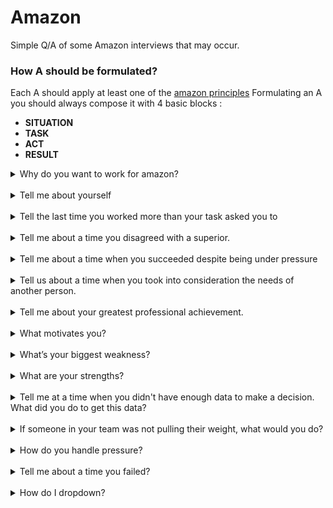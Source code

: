 # Amazon

Simple Q/A of some Amazon interviews that may occur.

### How A should be formulated?
Each A should apply at least one of the [amazon principles](https://www.amazon.jobs/it/principles)
Formulating an A you should always compose it with 4 basic blocks : 
- <strong>SITUATION</strong>
- <strong>TASK</strong>
- <strong>ACT</strong>
- <strong>RESULT</strong>

<details>
  <summary>Why do you want to work for amazon?</summary>
  <pre>
  - I want to grow, lern from talented people, 
  this job gives me opportunities to develop 
  my skills (also want to challenge my self).
  - Amazon is always moving forward and this 
  is great because I want to be creative, innovative.
  - Im an Amazon customer and I know how mutch 
  importance you give to customer's expierience and I love that.
  - I see my self as long-term employee of Amazon and 
  - I see my self as someone who can help the company to improve or stay updated.
  </pre>
</details>
<br>

<details>
  <summary>Tell me about yourself</summary>
  <pre>
  First of all thank you for choosing the best of the best.(jk)
  Hi, my name is Florian, Im an Uni student getting a Bachelor Degree in
  CS in Venice, Italy. My passion is CS I've studied it for the last 7 years.
  I've meanwhile always worked in IT sector since 2019 mostly of the time as BE
  engineer. In the last years I had the luck to build skills that match not only
  the job description, but also for the leadership principles you expect from
  employees to demonstrate in their work.
  </pre>
</details>
<br>

<details>
  <summary>Tell the last time you worked more than your task asked you to</summary>
  <pre>
  <strong>SITUATION</strong>:  I was doing an university databases project (also mentioned in my cv).
  <strong>TASK</strong>:       I had to build a service to manage Gym acesses during covid pandemic, with
              a database, server and a client website.
  <strong>ACT</strong>:        Instead of just finishing the project quickly I decided to invest in my self
              in long-term, adding more features to the infrastructure of that project as like:
              Swagger, CI/CD, Liquidbase, Angular etc.
  <strong>RESULT</strong>:     The professor admired me, he saw the passion in me and rewarded me with great votes.
  </pre>
  <pre>
  <strong>SITUATION</strong>:  Whenever I correctly solve a competitive programming problem.
  <strong>TASK</strong>:       And I see it's a great solution that comes up on the top10 solutions world-wide.
  <strong>ACT</strong>:        Instead of just skipping on the next problem, I take some extra time tring to reach
              the top1 solution time/memory consuming speaking. I always try to get to the top. 
              Pratically speaking I usually take some more extra ms making I/O operations quicker.
  <strong>RESULT</strong>:     This affects me making me more confident, and it really reminds me that anything 
              could get better than it already is.
   </pre>
</details>
<br>

<details>
  <summary>Tell me about a time you disagreed with a superior.</summary>
  <pre>
  <strong>SITUATION</strong>:  We had a really simple NON URGENT business story to implement in order to call an Api service.
  <strong>TASK</strong>:       I disagreed with my superior because I was convinct that before jumping into implementation
                               we had a little ambitious refactoring to do before, in order to avoid time-wasting in the future.
                               Basically we had to avoid using third-party responses models, but convert them to our logic, with
                               our fields naming and so on, and only than proceed with the implementation of the solution.
  <strong>ACT</strong>:        My superior was furious knowing that I was "wasting time with a refactoring" and still after 4 days
                               of work didnt even start with the real implementation. I kindly tried to explane to him we really 
                               needed this in order to avoid problems in a near future but he really tought I was wrong and was just
                               doing something extra that wasnt really required in order to finish the task. So he ordered me to
                               roolback all the changes and finish it as quickly as possible, that wasnt an urgent task but for some
                               reason my superior was upset. The next day I tryed to ask to another co-worker if my refactoring makes
                               sense or not, and he gave me the courague to call my superior back and try to convinct him that my
                               initial instinct was correct. After carefully listening to me he decided to give me a canche, I finished
                               the work in few days giving extra effort. 
  <strong>RESULT</strong>:     Luck wanted that the stories of the following sprint were much similar, and plenty time was gained thanks
                               to the refactoring I made, all mappings were easier to implement and all the sprint stories were DONE in 
                               one day instead of one week. I noticed after that episode that I earned his trust and he was more interested
                               in my toughts than before.
  </pre>
</details>
<br>

<details>
  <summary>Tell me about a time when you succeeded despite being under pressure</summary>
  <pre>
  <strong>SITUATION</strong>:  I was studing for ASD oral exam. There were rumors about that professor
                               being one of the most sever professors of the Uni, expecially if you did great
                               on the first mod1 and mod2 ASD written exams.
  <strong>TASK</strong>:       I was scared to disappoint the professor that expected a lot from me, also I really
                               wanted to pass the exam in order to avoid giving mod1 & mod2 again in the next year.
  <strong>ACT</strong>:        I had to work under pressure, scheduling my free-time, avoiding distractions. I was
                               really determinated, I studied every day till late night post work, I sacrificed so many
                               things and I avoided hanging out with friends for few months.
                               But I also remeber I had to go to the gym often to release the pressure.
  <strong>RESULT</strong>:     I passed the exam with no problems at all, the professor was happy and I was so proud of me.
                               I lerned that if I want to I can work under pressure, and I also work better under pressure 
                               cause I delete distractions in order to overcome the problem in the best productive way possible.
  </pre>
</details>
<br>

<details>
  <summary>Tell us about a time when you took into consideration the needs of another person.</summary>
  <pre>
  <strong>SITUATION</strong>:  I was working on a business-story and a colleague of another dev-team asked me help on
                               doing something I've already done before on another microservice. (image up/down)
  <strong>TASK</strong>:       So I was considering how and how mutch help him with his problem, but he told be it was
                               really urgent and the customer needed this as soon as possible.
  <strong>ACT</strong>:        For the seek of the company, and the customer feedback I decided to ask my superior if I 
                               could stop working on my task for few days and help my colleague.
  <strong>RESULT</strong>:     We finished the work super fast because the customer criteria was exactly as mine when I
                               first developed the solution for the same problem. The customer was happy, my colleague also,
                               and I come back working on my stuff knowing that one day I could also seek for help on trouble.
  </pre>
</details>
<br>

<details>
  <summary>Tell me about your greatest professional achievement.</summary>
  <pre>
  <strong>SITUATION</strong>:  Getting out from HighSchool
  <strong>TASK</strong>:       I couldnt wait to jump into working in IT world.
                               But I also knew that for my future I really had to invest in my self studing and
                               taking a Bachelor in CS.
  <strong>ACT</strong>:        I decided to do both and managed to work fulltime as a Software Engineer 
  <strong>RESULT</strong>:     Being a Worker-Student I got more indipendent and got opportunities such as travelings and ecc that I 
                               couldnt have without working.
  </pre>
</details>
<br>

<details>
  <summary>What motivates you?</summary>
  <pre>
  <strong>ANSWER</strong>: My passion motivates me. I get excited about solving problems.
                           The more challenging the more excited I get. And once solved,
                           its not over because I want to optimize it even more. I dont like
                           being a basic guy that offers a basic solution, i want to exceed.
                           I always think big.
  </pre>
</details>
<br>

<details>
  <summary>What’s your biggest weakness?</summary>
  <pre>
  <strong>ANSWER</strong>: I find it difficult to ask other people for help when needed.
                           When I find a hard problem to solve I always try to figure out 
                           how to move with my only strenght.
                           But I do understand it would be more beneficial to ask advice from 
                           more experienced collegues in my team, 
                           <strong>and im taking step to improve in this area.</strong>
  </pre>
  <pre>
  <strong>ANSWER</strong>: Im a little bit sensitive and in the past I would suffer criticism.
                           However im also taking good improving steps in this area thanks to an
                           activity that I proposed my current dev-team to do every month.
                           A speed-back meetings where we as developers we tell eachother in rotation
                           all the great and bad things profesionally speaking we think about we
                           noticed in the last month.
                           <strong>This thing helped me getting used to receive criticism and converting them
                           to hints of improvement.</strong>
  </pre>
</details>
<br>

<details>
  <summary>What are your strengths?</summary>
  <pre>
  <strong>USE 3 WORDS</strong>:  
    - I THINK BIG.
    - IM A CREATIVE PROBLEM SOLVER. 
          (Always work hard to find the best specific solution for problem that are in the best interest of the company)
    - IM SELF MOTIVATED.
          (I lern skills really quickly and I'll abs make sure to set-up everything quickly in order to help the dev-team asap with my powers)
    - I LOVE TO COLLAB IN TEAMS IN ORDER TO ACHIEVE THE COMMON OBJECTIVIES. 
          (I understand that in order for Amazon to succeed I need work with the team, support them, and find a way to overcome objectives together)
  </pre>
</details>
<br>

<details>
  <summary>Tell me at a time when you didn't have enough data to make a decision. What did you do to get this data?</summary>
  <pre>
  <strong>A</strong>: DETERMINE THE END GOAL
  <strong>B</strong>: GATHER ALL INFORMATION available to me
  <strong>C</strong>: ANALYZE the information available to me
  <strong>D</strong>: DETERMINE the OPTIONS available to me
  </pre>
  <pre>
  <strong>SITUATION</strong>:  I was request to send some Splunk logs of a microservice I wasnt working on. 
  (in order to send logs to another dev-team so they would solve a specific problem.)
  <strong>TASK</strong>:       But I had no enabled Splunk account with grants on that microservice.
  <strong>ACT</strong>:        I gathered infos about the micro service we needed the log for.
                               Instead of just giving up because I had no Splunk account enabled.
  <strong>RESULT</strong>:     I analyzed the data and found out that with K9s and a comand of 
                               kubectl I could avoid using Splunk to get the logs.
                               I found another option available to me and got the logs via ssh going 
                               inside the docker container. Meanwhile request for a Splunk grant for my user.
                               We avoid wasting time and the other team solved the problem quickly.
  </pre>
</details>
<br>

<details>
  <summary>If someone in your team was not pulling their weight, what would you do?</summary>
  <pre>
  <strong>ANSWER</strong>:  Try to talk to him, I'd try to understand why he's so low in productivity.
                            I'd re-check the teams goals and see if he's struggling to align to the goals.
                            I'd clarify theam members roles, to provide more structure to the team.
                            I'd find new ways to motivate him. Lack of motivation = lack of contribution.
                            
  </pre>
</details>
<br>

<details>
  <summary>How do you handle pressure?</summary>
  <pre>
  <strong>ANSWER</strong>:  - Focusing on the task in hand
                            - Scheduling my free time
                            - Removing distractions
                            - Create a priority list of task day to day
                            I work better under pressure im more productive and more objective 
                            oriented without distractions of any kind. 
                            I tend to always get things done in time when under pressure.
                            But ofcorse need to release pressure somehow (gym) avoiding to hold everything inside.
                            
  </pre>
</details>
<br>

<details>
  <summary>Tell me about a time you failed?</summary>
  <pre>
  Pushing with testing, new commits before push, merged and pushed anyway.
  <strong>SITUATION</strong>:  Pushing tricky code, all unit and acceptance tests passed.
  <strong>TASK</strong>:       But didnt tested the application entirely.
  <strong>ACT</strong>:        What happened is that a problem incurred, for some reason
                               some code I lately pulled gave conflicts with mine causing 
                               problems only on runtime not compiletime so Jenkins didnt
                               noticed (with NexusIO Junit and SonarQube)
  <strong>RESULT</strong>:     d
  </pre>
</details>
<br>

<details>
  <summary>How do I dropdown?</summary>
  <pre>
  <strong>SITUATION</strong>:  a
  <strong>TASK</strong>:       b
  <strong>ACT</strong>:        c
  <strong>RESULT</strong>:     d
  </pre>
</details>
<br>
